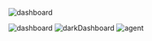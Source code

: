 ![dashboard](https://user-images.githubusercontent.com/97714023/180036992-bc4e588b-c63f-4213-9f60-7c874110eb36.png)

![dashboard](https://user-images.githubusercontent.com/97714023/180037174-fe160f7b-28cf-4e67-9abf-2c6c66afccd7.png)
![darkDashboard](https://user-images.githubusercontent.com/97714023/180037180-e94861ec-ac52-41db-a912-0ea8922cd1b6.png)
![agent](https://user-images.githubusercontent.com/97714023/180037200-e94a6461-3e05-425b-a165-4c9007e1ed43.png)
